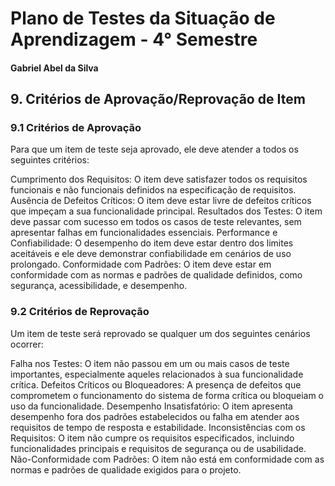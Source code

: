 # Plano de Testes da Situação de Aprendizagem - 4° Semestre
#### Gabriel Abel da Silva

## 9. Critérios de Aprovação/Reprovação de Item
### 9.1 Critérios de Aprovação
Para que um item de teste seja aprovado, ele deve atender a todos os seguintes critérios:

Cumprimento dos Requisitos: O item deve satisfazer todos os requisitos funcionais e não funcionais definidos na especificação de requisitos.
Ausência de Defeitos Críticos: O item deve estar livre de defeitos críticos que impeçam a sua funcionalidade principal.
Resultados dos Testes: O item deve passar com sucesso em todos os casos de teste relevantes, sem apresentar falhas em funcionalidades essenciais.
Performance e Confiabilidade: O desempenho do item deve estar dentro dos limites aceitáveis e ele deve demonstrar confiabilidade em cenários de uso prolongado.
Conformidade com Padrões: O item deve estar em conformidade com as normas e padrões de qualidade definidos, como segurança, acessibilidade, e desempenho.

### 9.2 Critérios de Reprovação
Um item de teste será reprovado se qualquer um dos seguintes cenários ocorrer:

Falha nos Testes: O item não passou em um ou mais casos de teste importantes, especialmente aqueles relacionados à sua funcionalidade crítica.
Defeitos Críticos ou Bloqueadores: A presença de defeitos que comprometem o funcionamento do sistema de forma crítica ou bloqueiam o uso da funcionalidade.
Desempenho Insatisfatório: O item apresenta desempenho fora dos padrões estabelecidos ou falha em atender aos requisitos de tempo de resposta e estabilidade.
Inconsistências com os Requisitos: O item não cumpre os requisitos especificados, incluindo funcionalidades principais e requisitos de segurança ou de usabilidade.
Não-Conformidade com Padrões: O item não está em conformidade com as normas e padrões de qualidade exigidos para o projeto.